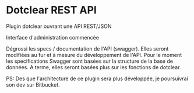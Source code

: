 # Dotclear REST API

Plugin dotclear ouvrant une API REST/JSON

Interface d'administration commencée

Dégrossi les specs / documentation de l'API (swagger).
Elles seront modifiées au fur et à mesure du développement de l'API. 
Pour le moment les specifications Swagger sont basées sur la structure de la base de données.
A terme, elles seront basées plus sur les fonctions de dotclear.


PS: Des que l'architecture de ce plugin sera plus développée, je poursuivrai son dev sur Bitbucket.
